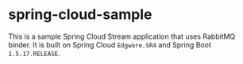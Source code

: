 # spring-cloud-sample

This is a sample Spring Cloud Stream application that uses RabbitMQ binder. It is built on Spring Cloud `Edgware.SR4` and Spring Boot `1.5.17.RELEASE`. 
